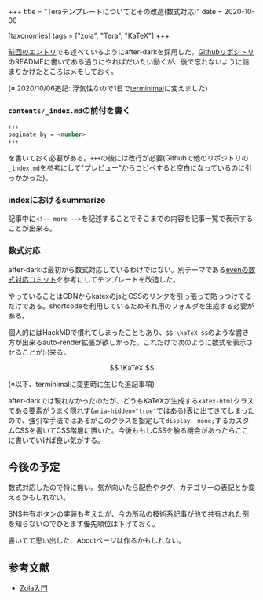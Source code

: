 +++
title = "Teraテンプレートについてとその改造(数式対応)"
date = 2020-10-06

[taxonomies]
tags = ["zola", "Tera", "KaTeX"]
+++

[前回のエントリ](@/1_hello_zola.md)でも述べているようにafter-darkを採用した。[Githubリポジトリ](https://github.com/getzola/after-dark)のREADMEに書いてある通りにやればだいたい動くが、後で忘れないように詰まりかけたところはメモしておく。

(※ 2020/10/06追記: 浮気性なので1日で[terminimal](https://github.com/pawroman/zola-theme-terminimal/)に変えました)
<!-- more -->

### `contents/_index.md`の前付を書く

```markdown
+++
paginate_by = <number>
+++
```

を書いておく必要がある。`+++`の後には改行が必要(Githubで他のリポジトリの`_index.md`を参考にして"プレビュー"からコピペすると空白になっているのに引っかかった)。

### indexにおけるsummarize

記事中に`<!-- more -->`を記述することでそこまでの内容を記事一覧で表示することが出来る。

### 数式対応

after-darkは最初から数式対応しているわけではない。別テーマである[evenの数式対応コミット](https://github.com/getzola/even/commit/767b0663c1d7b57ba4824acfd57be65a48e35e0d)を参考にしてテンプレートを改造した。

やっていることはCDNからkatexのjsとCSSのリンクを引っ張って貼っつけてるだけである。shortcodeを利用しているためそれ用のフォルダを生成する必要がある。

個人的にはHackMDで慣れてしまったこともあり、`$$ \kaTeX $$`のような書き方が出来るauto-render拡張が欲しかった。これだけで次のように数式を表示させることが出来る。

$$ \KaTeX $$

(※以下、terminimalに変更時に生じた追記事項)

after-darkでは現れなかったのだが、どうもKaTeXが生成する`katex-html`クラスである要素がうまく隠れず(`aria-hidden="true"`ではある)表に出てきてしまったので、強引な手法ではあるがこのクラスを指定して`display: none;`するカスタムCSSを書いてCSS階層に置いた。今後ももしCSSを触る機会があったらここに書いていけば良い気がする。

## 今後の予定

数式対応したので特に無い。気が向いたら配色やタグ、カテゴリーの表記とか変えるかもしれない。

SNS共有ボタンの実装も考えたが、今の所私の技術系記事が他で共有された例を知らないのでひとまず優先順位は下げておく。

書いてて思い出した、Aboutページは作るかもしれない。

## 参考文献

* [Zola入門](https://brainvader.github.io/brain-space/blog/2019/05/post-038/)
